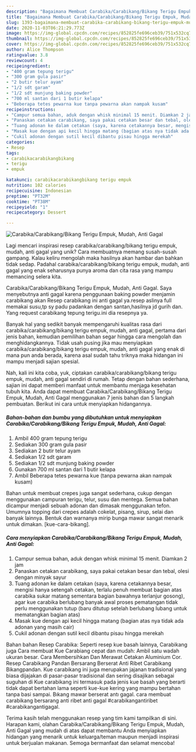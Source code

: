 ```yaml
---
description: "Bagaimana Membuat Carabika/Carabikang/Bikang Terigu Empuk, Mudah, Anti Gagal, Sempurna"
title: "Bagaimana Membuat Carabika/Carabikang/Bikang Terigu Empuk, Mudah, Anti Gagal, Sempurna"
slug: 1393-bagaimana-membuat-carabika-carabikang-bikang-terigu-empuk-mudah-anti-gagal-sempurna
date: 2020-11-03T06:21:29.773Z
image: https://img-global.cpcdn.com/recipes/852825fe696ceb39/751x532cq70/carabikacarabikangbikang-terigu-empuk-mudah-anti-gagal-foto-resep-utama.jpg
thumbnail: https://img-global.cpcdn.com/recipes/852825fe696ceb39/751x532cq70/carabikacarabikangbikang-terigu-empuk-mudah-anti-gagal-foto-resep-utama.jpg
cover: https://img-global.cpcdn.com/recipes/852825fe696ceb39/751x532cq70/carabikacarabikangbikang-terigu-empuk-mudah-anti-gagal-foto-resep-utama.jpg
author: Alice Thompson
ratingvalue: 3.8
reviewcount: 4
recipeingredient:
- "400 gram tepung terigu"
- "300 gram gula pasir"
- "2 butir telur ayam"
- "1/2 sdt garam"
- "1/2 sdt munjung baking powder"
- "700 ml santan dari 1 butir kelapa"
- "Beberapa tetes pewarna kue tanpa pewarna akan nampak kusam"
recipeinstructions:
- "Campur semua bahan, aduk dengan whisk minimal 15 menit. Diamkan 2 jam"
- "Panaskan cetakan carabikang, saya pakai cetakan besar dan tebal, olesi dengan minyak sayur"
- "Tuang adonan ke dalam cetakan (saya, karena cetakannya besar, mengisi hanya setengah cetakan, terlalu penuh membuat bagian atas carabika sukar matang sementara bagian bawahnya terlanjur gosong), agar kue carabika berlubang banyak awal proses pematangan tidak perlu menggunakan tutup (baru ditutup setelah berlubang lubang untuk mematangkan bagian atas)"
- "Masak kue dengan api kecil hingga matang (bagian atas nya tidak ada adonan yang masih cair)"
- "Cukil adonan dengan sutil kecil dibantu pisau hingga merekah"
categories:
- Resep
tags:
- carabikacarabikangbikang
- terigu
- empuk

katakunci: carabikacarabikangbikang terigu empuk 
nutrition: 102 calories
recipecuisine: Indonesian
preptime: "PT32M"
cooktime: "PT38M"
recipeyield: "1"
recipecategory: Dessert

---
```



![Carabika/Carabikang/Bikang Terigu Empuk, Mudah, Anti Gagal](https://img-global.cpcdn.com/recipes/852825fe696ceb39/751x532cq70/carabikacarabikangbikang-terigu-empuk-mudah-anti-gagal-foto-resep-utama.jpg)

Lagi mencari inspirasi resep carabika/carabikang/bikang terigu empuk, mudah, anti gagal yang unik? Cara membuatnya memang susah-susah gampang. Kalau keliru mengolah maka hasilnya akan hambar dan bahkan tidak sedap. Padahal carabika/carabikang/bikang terigu empuk, mudah, anti gagal yang enak seharusnya punya aroma dan cita rasa yang mampu memancing selera kita.

Carabika/Carabikang/Bikang Terigu Empuk, Mudah, Anti Gagal. Saya menyebutnya anti gagal karena penggunaan baking powder menjamin carabikang akan Resep carabikang ini anti gagal ya.resep aslinya full memakai susu,tp sy padu padankan dengan santan,hasilnya jd gurih dan. Yang request carabikang tepung terigu.ini dia resepnya ya.

Banyak hal yang sedikit banyak mempengaruhi kualitas rasa dari carabika/carabikang/bikang terigu empuk, mudah, anti gagal, pertama dari jenis bahan, kemudian pemilihan bahan segar hingga cara mengolah dan menghidangkannya. Tidak usah pusing jika mau menyiapkan carabika/carabikang/bikang terigu empuk, mudah, anti gagal yang enak di mana pun anda berada, karena asal sudah tahu triknya maka hidangan ini mampu menjadi sajian spesial.


Nah, kali ini kita coba, yuk, ciptakan carabika/carabikang/bikang terigu empuk, mudah, anti gagal sendiri di rumah. Tetap dengan bahan sederhana, sajian ini dapat memberi manfaat untuk membantu menjaga kesehatan tubuh kita. Anda dapat membuat Carabika/Carabikang/Bikang Terigu Empuk, Mudah, Anti Gagal menggunakan 7 jenis bahan dan 5 langkah pembuatan. Berikut ini cara untuk menyiapkan hidangannya.

<!--inarticleads1-->

##### Bahan-bahan dan bumbu yang dibutuhkan untuk menyiapkan Carabika/Carabikang/Bikang Terigu Empuk, Mudah, Anti Gagal:

1. Ambil 400 gram tepung terigu
1. Sediakan 300 gram gula pasir
1. Sediakan 2 butir telur ayam
1. Sediakan 1/2 sdt garam
1. Sediakan 1/2 sdt munjung baking powder
1. Gunakan 700 ml santan dari 1 butir kelapa
1. Ambil Beberapa tetes pewarna kue (tanpa pewarna akan nampak kusam)


Bahan untuk membuat crepes juga sangat sederhana, cukup dengan menggunakan campuran terigu, telur, susu dan mentega. Semua bahan dicampur menjadi sebuah adonan dan dimasak menggunakan tefon. Umumnya topping dari crepes adalah cokelat, pisang, sirup, selai dan banyak lainnya. Bentuk dan warnanya mirip bunga mawar sangat menarik untuk dimakan. [kue-cara-bikang]. 

<!--inarticleads2-->

##### Cara menyiapkan Carabika/Carabikang/Bikang Terigu Empuk, Mudah, Anti Gagal:

1. Campur semua bahan, aduk dengan whisk minimal 15 menit. Diamkan 2 jam
1. Panaskan cetakan carabikang, saya pakai cetakan besar dan tebal, olesi dengan minyak sayur
1. Tuang adonan ke dalam cetakan (saya, karena cetakannya besar, mengisi hanya setengah cetakan, terlalu penuh membuat bagian atas carabika sukar matang sementara bagian bawahnya terlanjur gosong), agar kue carabika berlubang banyak awal proses pematangan tidak perlu menggunakan tutup (baru ditutup setelah berlubang lubang untuk mematangkan bagian atas)
1. Masak kue dengan api kecil hingga matang (bagian atas nya tidak ada adonan yang masih cair)
1. Cukil adonan dengan sutil kecil dibantu pisau hingga merekah


Bahan bahan Resep Carabika: Seperti resep kue basah lainnya, Carabikang juga Cara membuat Kue Carabiang cepat dan mudah: Ambil satu wadah ukuran besar. Cara Membersihkan Dan Merawat Cetakan Aluminium Cor. Resep Carabikang Pandan Bersarang Berserat Anti Ribet Carabikang Bikangpandan. Kue carabikang ini juga merupakan jajanan tradisional yang biasa dijajakan di pasar-pasar tradisional dan sering disajikan sebagai suguhan di Kue carabikang ini termasuk pada jenis kue basah yang berarti tidak dapat bertahan lama seperti kue-kue kering yang mampu bertahan tanpa basi sampai. Bıkang mawar berserat antı gagal. cara membuat carabikang bersarang anti ribet anti gagal #carabikangantiribet #carabikangantigagal. 

Terima kasih telah menggunakan resep yang tim kami tampilkan di sini. Harapan kami, olahan Carabika/Carabikang/Bikang Terigu Empuk, Mudah, Anti Gagal yang mudah di atas dapat membantu Anda menyiapkan hidangan yang menarik untuk keluarga/teman maupun menjadi inspirasi untuk berjualan makanan. Semoga bermanfaat dan selamat mencoba!
